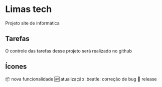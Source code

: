 
# Limas tech
Projeto site de informática

## Tarefas
 
 O controle das tarefas desse projeto será realizado no github

## Ícones

:package: nova funcionalidade
:up: atualização
:beatle: correção de bug
:checkered_flag: release
